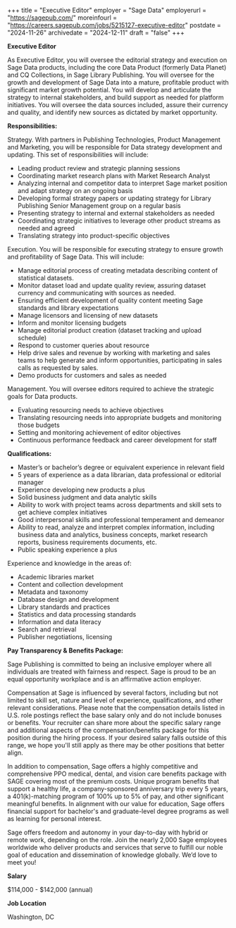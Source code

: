 +++
title = "Executive Editor"
employer = "Sage Data"
employerurl = "https://sagepub.com/"
moreinfourl = "https://careers.sagepub.com/jobs/5215127-executive-editor"
postdate = "2024-11-26"
archivedate = "2024-12-11"
draft = "false"
+++

**Executive Editor**

As Executive Editor, you will oversee the editorial strategy and execution on Sage Data products, including the core Data Product (formerly Data Planet) and CQ Collections, in Sage Library Publishing. You will oversee for the growth and development of Sage Data into a mature, profitable product with significant market growth potential. You will develop and articulate the strategy to internal stakeholders, and build support as needed for platform initiatives. You will oversee the data sources included, assure their currency and quality, and identify new sources as dictated by market opportunity.

**Responsibilities:**

Strategy. With partners in Publishing Technologies, Product Management and Marketing, you will be responsible for Data strategy development and updating. This set of responsibilities will include:

- Leading product review and strategic planning sessions
- Coordinating market research plans with Market Research Analyst
- Analyzing internal and competitor data to interpret Sage market position and adapt strategy on an ongoing basis
- Developing formal strategy papers or updating strategy for Library Publishing Senior Management group on a regular basis
- Presenting strategy to internal and external stakeholders as needed
- Coordinating strategic initiatives to leverage other product streams as needed and agreed
- Translating strategy into product-specific objectives

Execution. You will be responsible for executing strategy to ensure growth and profitability of Sage Data. This will include:

- Manage editorial process of creating metadata describing content of statistical datasets.
- Monitor dataset load and update quality review, assuring dataset currency and communicating with sources as needed.
- Ensuring efficient development of quality content meeting Sage standards and library expectations
- Manage licensors and licensing of new datasets
- Inform and monitor licensing budgets
- Manage editorial product creation (dataset tracking and upload schedule)
- Respond to customer queries about resource
- Help drive sales and revenue by working with marketing and sales teams to help generate and inform opportunities, participating in sales calls as requested by sales.
- Demo products for customers and sales as needed

Management. You will oversee editors required to achieve the strategic goals for Data products.

- Evaluating resourcing needs to achieve objectives
- Translating resourcing needs into appropriate budgets and monitoring those budgets
- Setting and monitoring achievement of editor objectives
- Continuous performance feedback and career development for staff

**Qualifications:**

- Master’s or bachelor’s degree or equivalent experience in relevant field
- 5 years of experience as a data librarian, data professional or editorial manager
- Experience developing new products a plus
- Solid business judgment and data analytic skills
- Ability to work with project teams across departments and skill sets to get achieve complex initiatives
- Good interpersonal skills and professional temperament and demeanor
- Ability to read, analyze and interpret complex information, including business data and analytics, business concepts, market research reports, business requirements documents, etc.
- Public speaking experience a plus

Experience and knowledge in the areas of:

- Academic libraries market
- Content and collection development
- Metadata and taxonomy
- Database design and development
- Library standards and practices
- Statistics and data processing standards
- Information and data literacy
- Search and retrieval
- Publisher negotiations, licensing

**Pay Transparency & Benefits Package:**

Sage Publishing is committed to being an inclusive employer where all individuals are treated with fairness and respect. Sage is proud to be an equal opportunity workplace and is an affirmative action employer.

Compensation at Sage is influenced by several factors, including but not limited to skill set, nature and level of experience, qualifications, and other relevant considerations.  Please note that the compensation details listed in U.S. role postings reflect the base salary only and do not include bonuses or benefits. Your recruiter can share more about the specific salary range and additional aspects of the compensation/benefits package for this position during the hiring process. If your desired salary falls outside of this range, we hope you'll still apply as there may be other positions that better align.

In addition to compensation, Sage offers a highly competitive and comprehensive PPO medical, dental, and vision care benefits package with SAGE covering most of the premium costs. Unique program benefits that support a healthy life, a company-sponsored anniversary trip every 5 years, a 401(k)-matching program of 100% up to 5% of pay, and other significant meaningful benefits. In alignment with our value for education, Sage offers financial support for bachelor's and graduate-level degree programs as well as learning for personal interest.

Sage offers freedom and autonomy in your day-to-day with hybrid or remote work, depending on the role. Join the nearly 2,000 Sage employees worldwide who deliver products and services that serve to fulfill our noble goal of education and dissemination of knowledge globally. We’d love to meet you!

**Salary**

$114,000 - $142,000 (annual)

**Job Location**

Washington, DC
